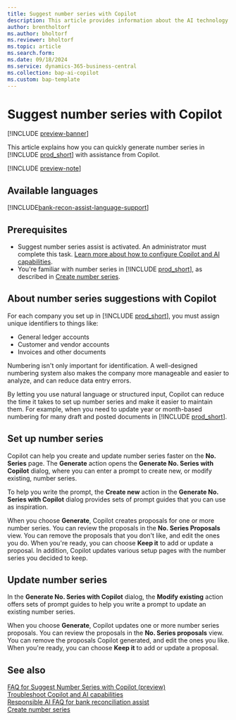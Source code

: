 ```yaml
---
title: Suggest number series with Copilot
description: This article provides information about the AI technology used in Business Central.
author: brentholtorf
ms.author: bholtorf
ms.reviewer: bholtorf
ms.topic: article
ms.search.form:
ms.date: 09/18/2024
ms.service: dynamics-365-business-central
ms.collection: bap-ai-copilot
ms.custom: bap-template
---
```


# Suggest number series with Copilot

[!INCLUDE [preview-banner](~/../shared-content/shared/preview-includes/preview-banner.md)]

This article explains how you can quickly generate number series in [!INCLUDE [prod_short](includes/prod_short.md)] with assistance from Copilot. 

[!INCLUDE [preview-note](~/../shared-content/shared/preview-includes/production-ready-preview-dynamics365.md)]

## Available languages

[!INCLUDE[bank-recon-assist-language-support](includes/bank-recon-assist-language-support.md)]

## Prerequisites

- Suggest number series assist is activated. An administrator must complete this task. [Learn more about how to configure Copilot and AI capabilities](enable-ai.md).
- You're familiar with number series in [!INCLUDE [prod_short](includes/prod_short.md)], as described in [Create number series](ui-create-number-series.md).

## About number series suggestions with Copilot

For each company you set up in [!INCLUDE [prod_short](includes/prod_short.md)], you must assign unique identifiers to things like:

- General ledger accounts
- Customer and vendor accounts
- Invoices and other documents 

Numbering isn't only important for identification. A well-designed numbering system also makes the company more manageable and easier to analyze, and can reduce data entry errors.

By letting you use natural language or structured input, Copilot can reduce the time it takes to set up number series and make it easier to maintain them. For example, when you need to update year or month-based numbering for many draft and posted documents in [!INCLUDE [prod_short](includes/prod_short.md)].

## Set up number series

Copilot can help you create and update number series faster on the **No. Series** page. The **Generate** action opens the **Generate No. Series with Copilot** dialog, where you can enter a prompt to create new, or modify existing, number series.

To help you write the prompt, the **Create new** action in the **Generate No. Series with Copilot** dialog provides sets of prompt guides that you can use as inspiration.

When you choose **Generate**, Copilot creates proposals for one or more number series. You can review the proposals in the **No. Series Proposals** view. You can remove the proposals that you don't like, and edit the ones you do. When you're ready, you can choose **Keep it** to add or update a proposal. In addition, Copilot updates various setup pages with the number series you decided to keep.

## Update number series

In the **Generate No. Series with Copilot** dialog, the **Modify existing** action offers sets of prompt guides to help you write a prompt to update an existing number series.

When you choose **Generate**, Copilot updates one or more number series proposals. You can review the proposals in the **No. Series proposals** view. You can remove the proposals Copilot generated, and edit the ones you like. When you're ready, you can choose **Keep it** to add or update a proposal.

## See also

[FAQ for Suggest Number Series with Copilot (preview)](faq-suggest-number-series-with-copilot.md)  
[Troubleshoot Copilot and AI capabilities](ai-copilot-troubleshooting.md)  
[Responsible AI FAQ for bank reconciliation assist](faqs-bank-reconciliation.md)  
[Create number series](ui-create-number-series.md)  
